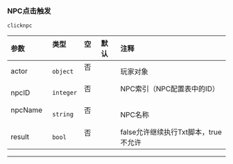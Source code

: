 ### NPC点击触发

`clicknpc`

| 参数   | 类型      | 空   | 默认 | 注释                                 |
| :----- | :-------- | :--- | :--- | :----------------------------------- |
| actor  | `object`  | 否   |      | 玩家对象                             |
| npcID  | `integer` | 否   |      | NPC索引（NPC配置表中的ID）           |
| npcName  | `string` | 否   |      | NPC名称                           |
| result | `bool`    | 否   |      | false允许继续执行Txt脚本，true不允许 |
------------

